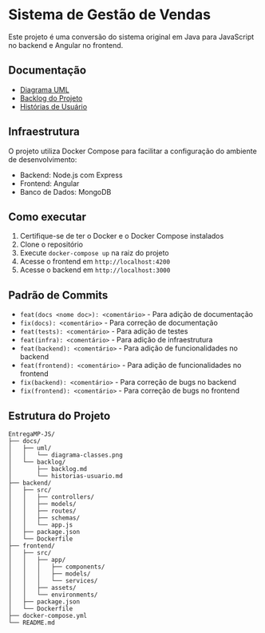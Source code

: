 # Sistema de Gestão de Vendas

Este projeto é uma conversão do sistema original em Java para JavaScript no backend e Angular no frontend.

## Documentação

- [Diagrama UML](./docs/uml/diagrama-classes.png)
- [Backlog do Projeto](./docs/backlog/backlog.md)
- [Histórias de Usuário](./docs/backlog/historias-usuario.md)

## Infraestrutura

O projeto utiliza Docker Compose para facilitar a configuração do ambiente de desenvolvimento:

- Backend: Node.js com Express
- Frontend: Angular
- Banco de Dados: MongoDB

## Como executar

1. Certifique-se de ter o Docker e o Docker Compose instalados
2. Clone o repositório
3. Execute `docker-compose up` na raiz do projeto
4. Acesse o frontend em `http://localhost:4200`
5. Acesse o backend em `http://localhost:3000`

## Padrão de Commits

- `feat(docs <nome doc>): <comentário>` - Para adição de documentação
- `fix(docs): <comentário>` - Para correção de documentação
- `feat(tests): <comentário>` - Para adição de testes
- `feat(infra): <comentário>` - Para adição de infraestrutura
- `feat(backend): <comentário>` - Para adição de funcionalidades no backend
- `feat(frontend): <comentário>` - Para adição de funcionalidades no frontend
- `fix(backend): <comentário>` - Para correção de bugs no backend
- `fix(frontend): <comentário>` - Para correção de bugs no frontend

## Estrutura do Projeto

```
EntregaMP-JS/
├── docs/
│   ├── uml/
│   │   └── diagrama-classes.png
│   └── backlog/
│       ├── backlog.md
│       └── historias-usuario.md
├── backend/
│   ├── src/
│   │   ├── controllers/
│   │   ├── models/
│   │   ├── routes/
│   │   ├── schemas/
│   │   └── app.js
│   ├── package.json
│   └── Dockerfile
├── frontend/
│   ├── src/
│   │   ├── app/
│   │   │   ├── components/
│   │   │   ├── models/
│   │   │   └── services/
│   │   ├── assets/
│   │   └── environments/
│   ├── package.json
│   └── Dockerfile
├── docker-compose.yml
└── README.md
```
